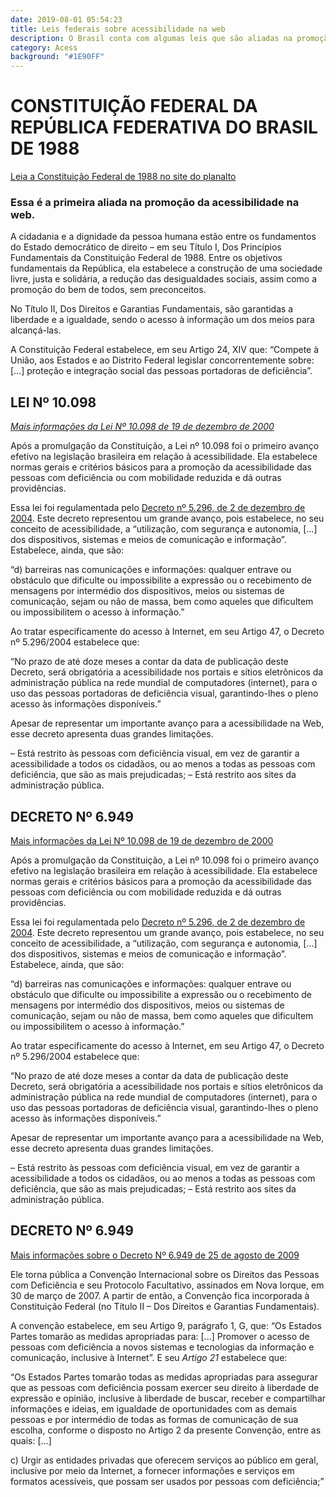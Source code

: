 ```yaml
---
date: 2019-08-01 05:54:23
title: Leis federais sobre acessibilidade na web
description: O Brasil conta com algumas leis que são aliadas na promoção da acessibilidade na web. Com informações da Cartilha Acessibilidade na Web W3C Brasil – Fascículo II, conheça um pouco mais sobre elas.
category: Acess
background: "#1E90FF"
---
```


# CONSTITUIÇÃO FEDERAL DA REPÚBLICA FEDERATIVA DO BRASIL DE 1988

[Leia a Constituição Federal de 1988 no site do planalto](http://www.planalto.gov.br/ccivil_03/constituicao/constituicao.htm)

### Essa é a primeira aliada na promoção da acessibilidade na web.

A cidadania e a dignidade da pessoa humana estão entre os fundamentos do Estado democrático de direito – em seu Título I, Dos Princípios Fundamentais da Constituição Federal de 1988. Entre os objetivos fundamentais da República, ela estabelece a construção de uma sociedade livre, justa e solidária, a redução das desigualdades sociais, assim como a promoção do bem de todos, sem preconceitos.

No Título II, Dos Direitos e Garantias Fundamentais, são garantidas a liberdade e a igualdade, sendo o acesso à informação um dos meios para alcançá-las.

A Constituição Federal estabelece, em seu Artigo 24, XIV que: “Compete à União, aos Estados e ao Distrito Federal legislar concorrentemente sobre: […] proteção e integração social das pessoas portadoras de deficiência”.



## LEI Nº 10.098
*[Mais informações da Lei Nº 10.098 de 19 de dezembro de 2000](http://www.planalto.gov.br/ccivil_03/Leis/L10098.htm)*

Após a promulgação da Constituição, a Lei nº 10.098 foi o primeiro avanço efetivo na legislação brasileira em relação à acessibilidade. Ela estabelece normas gerais e critérios básicos para a promoção da acessibilidade das pessoas com deficiência ou com mobilidade reduzida e dá outras providências.

Essa lei foi regulamentada pelo [Decreto nº 5.296, de 2 de dezembro de 2004](http://www.planalto.gov.br/ccivil_03/_Ato2004-2006/2004/Decreto/D5296.htm). Este decreto representou um grande avanço, pois estabelece, no seu conceito de acessibilidade, a “utilização, com segurança e autonomia, […] dos dispositivos, sistemas e meios de comunicação e informação”. Estabelece, ainda, que são:

“d) barreiras nas comunicações e informações: qualquer entrave ou obstáculo que dificulte ou impossibilite a expressão ou o recebimento de mensagens por intermédio dos dispositivos, meios ou sistemas de comunicação, sejam ou não de massa, bem como aqueles que dificultem ou impossibilitem o acesso à informação.”

Ao tratar especificamente do acesso à Internet, em seu Artigo 47, o Decreto nº 5.296/2004 estabelece que:

“No prazo de até doze meses a contar da data de publicação deste Decreto, será obrigatória a acessibilidade nos portais e sítios eletrônicos da administração pública na rede mundial de computadores (internet), para o uso das pessoas portadoras de deficiência visual, garantindo-lhes o pleno acesso às informações disponíveis.”

Apesar de representar um importante avanço para a acessibilidade na Web, esse decreto apresenta duas grandes limitações.

– Está restrito às pessoas com deficiência visual, em vez de garantir a acessibilidade a todos os cidadãos, ou ao menos a todas as pessoas com deficiência, que são as mais prejudicadas;
– Está restrito aos sites da administração pública.



## DECRETO Nº 6.949

[Mais informações da Lei Nº 10.098 de 19 de dezembro de 2000 ](http://www.planalto.gov.br/ccivil_03/Leis/L10098.htm)

Após a promulgação da Constituição, a Lei nº 10.098 foi o primeiro avanço efetivo na legislação brasileira em relação à acessibilidade. Ela estabelece normas gerais e critérios básicos para a promoção da acessibilidade das pessoas com deficiência ou com mobilidade reduzida e dá outras providências.

Essa lei foi regulamentada pelo [Decreto nº 5.296, de 2 de dezembro de 2004](http://www.planalto.gov.br/ccivil_03/_Ato2004-2006/2004/Decreto/D5296.htm). Este decreto representou um grande avanço, pois estabelece, no seu conceito de acessibilidade, a “utilização, com segurança e autonomia, […] dos dispositivos, sistemas e meios de comunicação e informação”. Estabelece, ainda, que são:

“d) barreiras nas comunicações e informações: qualquer entrave ou obstáculo que dificulte ou impossibilite a expressão ou o recebimento de mensagens por intermédio dos dispositivos, meios ou sistemas de comunicação, sejam ou não de massa, bem como aqueles que dificultem ou impossibilitem o acesso à informação.”

Ao tratar especificamente do acesso à Internet, em seu Artigo 47, o Decreto nº 5.296/2004 estabelece que:

“No prazo de até doze meses a contar da data de publicação deste Decreto, será obrigatória a acessibilidade nos portais e sítios eletrônicos da administração pública na rede mundial de computadores (internet), para o uso das pessoas portadoras de deficiência visual, garantindo-lhes o pleno acesso às informações disponíveis.”

Apesar de representar um importante avanço para a acessibilidade na Web, esse decreto apresenta duas grandes limitações.

– Está restrito às pessoas com deficiência visual, em vez de garantir a acessibilidade a todos os cidadãos, ou ao menos a todas as pessoas com deficiência, que são as mais prejudicadas;
– Está restrito aos sites da administração pública.



## DECRETO Nº 6.949

[Mais informações sobre o Decreto Nº 6.949 de 25 de agosto de 2009](http://www.planalto.gov.br/ccivil_03/_Ato2007-2010/2009/Decreto/D6949.htm)

Ele torna pública a Convenção Internacional sobre os Direitos das Pessoas com Deficiência e seu Protocolo Facultativo, assinados em Nova Iorque, em 30 de março de 2007. A partir de então, a Convenção fica incorporada à Constituição Federal (no Título II – Dos Direitos e Garantias Fundamentais).

A convenção estabelece, em seu Artigo 9, parágrafo 1, G, que: “Os Estados Partes tomarão as medidas apropriadas para: […] Promover o acesso de pessoas com deficiência a novos sistemas e tecnologias da informação e comunicação, inclusive à Internet”. E seu *Artigo 21* estabelece que:

“Os Estados Partes tomarão todas as medidas apropriadas para assegurar que as pessoas com deficiência possam exercer seu direito à liberdade de expressão e opinião, inclusive à liberdade de buscar, receber e compartilhar informações e ideias, em igualdade de oportunidades com as demais pessoas e por intermédio de todas as formas de comunicação de sua escolha, conforme o disposto no Artigo 2 da presente Convenção, entre as quais: […]

c) Urgir as entidades privadas que oferecem serviços ao público em geral, inclusive por meio da Internet, a fornecer informações e serviços em formatos acessíveis, que possam ser usados por pessoas com deficiência;”